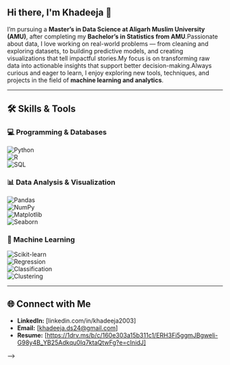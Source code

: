 ## Hi there, I'm Khadeeja 👋
I’m pursuing a **Master’s in Data Science at Aligarh Muslim University (AMU)**, after completing my **Bachelor’s in Statistics from AMU**.Passionate about data, I love working on real-world problems — from cleaning and exploring datasets, to building predictive models, and creating visualizations that tell impactful stories.My focus is on transforming raw data into actionable insights that support better decision-making.Always curious and eager to learn, I enjoy exploring new tools, techniques, and projects in the field of **machine learning and analytics**.  

---

## 🛠️ Skills & Tools  

### 💻 Programming & Databases  
![Python](https://img.shields.io/badge/Python-3776AB?style=for-the-badge&logo=python&logoColor=white)  
![R](https://img.shields.io/badge/R-276DC3?style=for-the-badge&logo=r&logoColor=white)  
![SQL](https://img.shields.io/badge/SQL-003B57?style=for-the-badge&logo=sqlite&logoColor=white)  

### 📊 Data Analysis & Visualization  
![Pandas](https://img.shields.io/badge/Pandas-150458?style=for-the-badge&logo=pandas&logoColor=white)  
![NumPy](https://img.shields.io/badge/Numpy-013243?style=for-the-badge&logo=numpy&logoColor=white)  
![Matplotlib](https://img.shields.io/badge/Matplotlib-11557c?style=for-the-badge&logo=plotly&logoColor=white)  
![Seaborn](https://img.shields.io/badge/Seaborn-009688?style=for-the-badge)  

### 🤖 Machine Learning  
![Scikit-learn](https://img.shields.io/badge/Scikit--Learn-F7931E?style=for-the-badge&logo=scikitlearn&logoColor=white)  
![Regression](https://img.shields.io/badge/Regression-4CAF50?style=for-the-badge)  
![Classification](https://img.shields.io/badge/Classification-9C27B0?style=for-the-badge)  
![Clustering](https://img.shields.io/badge/Clustering-2196F3?style=for-the-badge)  

---

## 🌐 Connect with Me  
- **LinkedIn:** [linkedin.com/in/khadeeja2003]  
- **Email:** [khadeeja.ds24@gmail.com]  
- **Resume:** [https://1drv.ms/b/c/160e303a15b311c1/ERH3Fi5ggmJBgweli-G98y4B_YB25Adkqu0Iq7ktaQtwFg?e=cInidJ]  

-->
